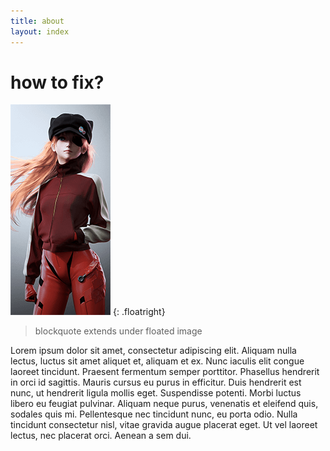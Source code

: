 ```yaml
---
title: about
layout: index
---
```


# how to fix?

![Avatar of Asuka Langley I use everywhere](asu_real_tall_w160.png)
{: .floatright}

> blockquote extends under floated image

Lorem ipsum dolor sit amet, consectetur adipiscing elit. Aliquam nulla lectus, luctus sit amet aliquet et, aliquam et ex. Nunc iaculis elit congue laoreet tincidunt. Praesent fermentum semper porttitor. Phasellus hendrerit in orci id sagittis. Mauris cursus eu purus in efficitur. Duis hendrerit est nunc, ut hendrerit ligula mollis eget. Suspendisse potenti. Morbi luctus libero eu feugiat pulvinar. Aliquam neque purus, venenatis et eleifend quis, sodales quis mi. Pellentesque nec tincidunt nunc, eu porta odio. Nulla tincidunt consectetur nisl, vitae gravida augue placerat eget. Ut vel laoreet lectus, nec placerat orci. Aenean a sem dui.
